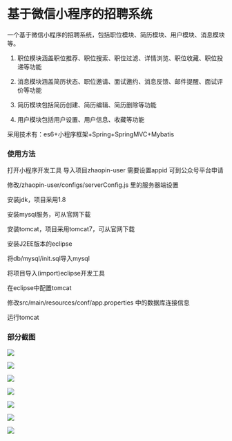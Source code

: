 # 基于微信小程序的招聘系统

一个基于微信小程序的招聘系统，包括职位模块、简历模块、用户模块、消息模块等。

1. 职位模块涵盖职位推荐、职位搜索、职位过滤、详情浏览、职位收藏、职位投递等功能

2. 消息模块涵盖简历状态、职位邀请、面试邀约、消息反馈、邮件提醒、面试评价等功能

3. 简历模块包括简历创建、简历编辑、简历删除等功能

4. 用户模块包括用户设置、用户信息、收藏等功能

采用技术有：es6+小程序框架+Spring+SpringMVC+Mybatis

### 使用方法

打开小程序开发工具 导入项目zhaopin-user 需要设置appid 可到公众号平台申请

修改/zhaopin-user/configs/serverConfig.js 里的服务器端设置


安装jdk，项目采用1.8

安装mysql服务，可从官网下载

安装tomcat，项目采用tomcat7，可从官网下载

安装J2EE版本的eclipse

将db/mysql/init.sql导入mysql

将项目导入(import)eclipse开发工具

在eclipse中配置tomcat

修改src/main/resources/conf/app.properties 中的数据库连接信息

运行tomcat


### 部分截图

![](https://github.com/linrui1994/zhaopin/tree/master/zhaopin-user/screenshot/20170303_190443.jpg)

![](https://github.com/linrui1994/zhaopin/tree/master/zhaopin-user/screenshot/20170303_190606.jpg)

![](https://github.com/linrui1994/zhaopin/tree/master/zhaopin-user/screenshot/20170303_190640.jpg)

![](https://github.com/linrui1994/zhaopin/tree/master/zhaopin-user/screenshot/20170303_190733.jpg)

![](https://github.com/linrui1994/zhaopin/tree/master/zhaopin-user/screenshot/20170303_190828.jpg)

![](https://github.com/linrui1994/zhaopin/tree/master/zhaopin-user/screenshot/20170303_191034.jpg)

![](https://github.com/linrui1994/zhaopin/tree/master/zhaopin-user/screenshot/20170303_191300.jpg)